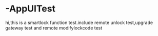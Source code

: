 # -AppUITest
hi,this is a smartlock function test.include remote unlock test,upgrade gateway test and remote modifylockcode test
